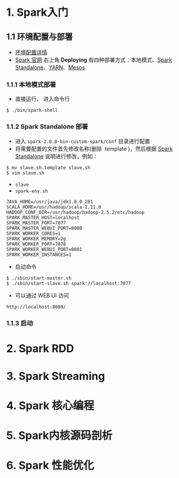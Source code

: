 # 1. Spark入门

## 1.1 环境配置与部署

- [环境配置详情](../环境配置.md)
- [Spark 官网](https://spark.apache.org/docs/2.0.0/) 右上角 **Deploying** 有四种部署方式：本地模式、[Spark Standalone](https://spark.apache.org/docs/2.0.0/spark-standalone.html)、[YARN](https://spark.apache.org/docs/2.0.0/running-on-yarn.html)、[Mesos](https://spark.apache.org/docs/2.0.0/running-on-mesos.html)

### 1.1.1 本地模式部署

- 直接运行， 进入命令行

```shell
$ ./bin/spark-shell
```

### 1.1.2 Spark Standalone 部署

- 进入 `spark-2.0.0-bin-custom-spark/conf` 目录进行配置
- 将需要配置的文件首先修改名称(删除 .template )，然后根据 [Spark Standalone](https://spark.apache.org/docs/2.0.0/spark-standalone.html) 说明进行修改，例如：

```shell
$ mv slave.sh.template slave.sh
$ vim slave.sh
```

- `slave`
- `spark-env.sh`

```shell
JAVA_HOME=/usr/java/jdk1.8.0_201
SCALA_HOME=/usr/hadoop/scala-2.11.0
HADOOP_CONF_DIR=/usr/hadoop/hadoop-2.5.2/etc/hadoop
SPARK_MASTER_HOST=localhost
SPARK_MASTER_PORT=7077
SPARK_MASTER_WEBUI_PORT=8080
SPARK_WORKER_CORES=1
SPARK_WORKER_MEMORY=2g
SPARK_WORKER_PORT=7078
SPARK_WORKER_WEBUI_PORT=8081
SPARK_WORKER_INSTANCES=1
```

- 启动命令

```shell
$ ./sbin/start-master.sh 
$ ./sbin/start-slave.sh spark://localhost:7077
```

- 可以通过 WEB UI 访问

```shell
http://localhost:8080/
```



### 1.1.3 启动



# 2. Spark RDD

# 3. Spark Streaming

# 4. Spark 核心编程

# 5. Spark内核源码剖析

# 6. Spark 性能优化

